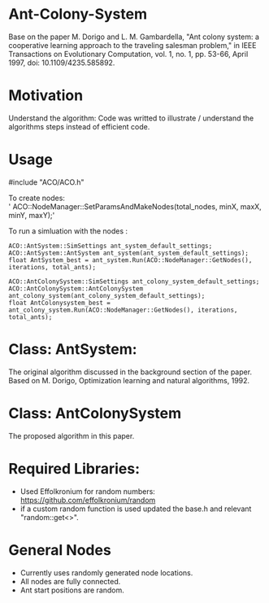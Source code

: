 # Ant-Colony-System
Base on the paper M. Dorigo and L. M. Gambardella, "Ant colony system: a cooperative learning approach to the traveling salesman problem," in IEEE Transactions on Evolutionary Computation, vol. 1, no. 1, pp. 53-66, April 1997, doi: 10.1109/4235.585892.

# Motivation
Understand the algorithm: Code was writted to illustrate / understand the algorithms steps instead of efficient code.

# Usage 
#include "ACO/ACO.h"

To create nodes:  
'   ACO::NodeManager::SetParamsAndMakeNodes(total_nodes, minX, maxX, minY, maxY);' 

To run a simluation with the nodes :<br />

    ACO::AntSystem::SimSettings ant_system_default_settings;  
    ACO::AntSystem::AntSystem ant_system(ant_system_default_settings);  
    float AntSystem_best = ant_system.Run(ACO::NodeManager::GetNodes(), iterations, total_ants);  

    ACO::AntColonySystem::SimSettings ant_colony_system_default_settings;  
    ACO::AntColonySystem::AntColonySystem ant_colony_system(ant_colony_system_default_settings);  
    float AntColonysystem_best = ant_colony_system.Run(ACO::NodeManager::GetNodes(), iterations, total_ants);  

# Class: AntSystem: 
The original algorithm discussed in the background section of the paper. Based on M. Dorigo, Optimization learning and natural algorithms, 1992.

# Class: AntColonySystem
The proposed algorithm in this paper.

# Required Libraries:
 - Used Effolkronium for random numbers: https://github.com/effolkronium/random
 - if a custom random function is used updated the base.h and relevant "random::get<>".

# General Nodes
 - Currently uses randomly generated node locations.
 - All nodes are fully connected.
 - Ant start positions are random.
